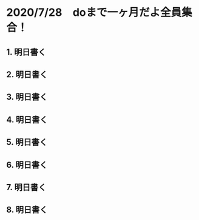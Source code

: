 # 2020/7/28　doまで一ヶ月だよ全員集合！

## 1. 明日書く
## 2. 明日書く
## 3. 明日書く
## 4. 明日書く
## 5. 明日書く
## 6. 明日書く
## 7. 明日書く
## 8. 明日書く

